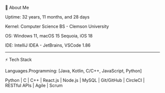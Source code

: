 👋 About Me

Uptime: 32 years, 11 months, and 28 days

Kernel: Computer Science BS - Clemson University

OS: Windows 11, macOS 15 Sequoia, iOS 18

IDE: IntelliJ IDEA - JetBrains, VSCode 1.86

____________________________________________________________________________________________________
 
⚡ Tech Stack

Languages.Programming: [Java, Kotlin, C/C++, JavaScript, Python]


Python | C | C++ | React.js | Node.js | MySQL | Git/GitHub | CircleCI | RESTful APIs | Agile | Scrum
